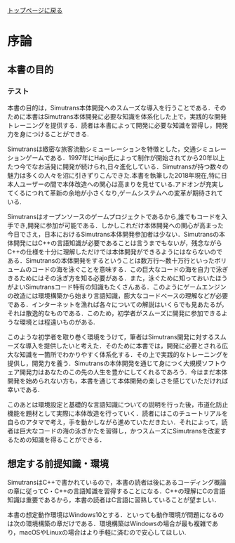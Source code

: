 [トップページに戻る](./index.md)

# 序論
## 本書の目的

### テスト

本書の目的は，Simutrans本体開発へのスムーズな導入を行うことである．そのために本書はSimutrans本体開発に必要な知識を体系化した上で，実践的な開発トレーニングを提供する．読者は本書によって開発に必要な知識を習得し，開発力を身につけることができる.

Simutransは緻密な旅客流動シミューレーションを特徴とした，交通シミュレーションゲームである．1997年にHajo氏によって制作が開始されてから20年以上たつ今でなお活発に開発が続けられ,日々進化している．Simutransが持つ数々の魅力は多くの人々を沼に引きずりこんできた.本書を執筆した2018年現在,特に日本人ユーザーの間で本体改造への関心は高まりを見せている.アドオンが充実してくるにつれて革新の余地が小さくなり,ゲームシステムへの変革が期待されている.

Simutransはオープンソースのゲームプロジェクトであるから,誰でもコードを入手でき,開発に参加が可能である．しかしこれだけ本体開発への関心が高まった今日でさえ，日本におけるSimutrans本体開発参加者は少ない．Simutransの本体開発にはC++の言語知識が必要であることは言うまでもないが，残念ながらC++の仕様を十分に理解しただけでは本体開発ができるようにはならないのである．Simutransの本体開発をするということは数万行〜数十万行といったボリュームのコードの海を泳ぐことを意味する．この巨大なコードの海を自力で泳ぎきるためにはその泳ぎ方を知る必要がある．また，泳ぐために知っておいたほうがよいSimutransコード特有の知識もたくさんある．このようにゲームエンジンの改造には環境構築から始まり言語知識，膨大なコードベースの理解などが必要である．インターネットを漁れば各々についての解説はいくらでも見あたるが，それは散逸的なものである．このため，初学者がスムーズに開発に参加できるような環境とは程遠いものがある.

このような初学者を取り巻く環境をうけて，筆者はSimutrans開発に対するスムーズな導入を提供したいと考えた．そのために本書では，開発に必要とされる広大な知識を一箇所でわかりやすく体系化する．その上で実践的なトレーニングを提供し，開発力を養う．Simutransの本体開発を通じて身につく大規模ソフトウェア開発力はあなたのこの先の人生を豊かにしてくれるであろう．今はまだ本体開発を始められない方も，本書を通じて本体開発の楽しさを感じていただければ幸いである.

このあとは環境設定と基礎的な言語知識についての説明を行った後，市道化防止機能を題材として実際に本体改造を行っていく．読者にはこのチュートリアルを自らのアタマで考え，手を動かしながら進めていただきたい．それによって，読者は巨大なコードの海の泳ぎかたを習得し，かつスムーズにSimutransを改変するための知識を得ることができる．

## 想定する前提知識・環境
SimutransはC++で書かれているので，本書の読者は後にあるコーディング概論の章に従ってC・C++の言語知識を習得することになる．C++の理解にCの言語知識は重要であるから，本書の読者はC言語に習熟していることが望ましい．

本書の想定動作環境はWindows10とする．といっても動作環境が問題になるのは次の環境構築の章だけである．環境構築はWindowsの場合が最も複雑であり，macOSやLinuxの場合はより手軽に済むので安心してほしい.
